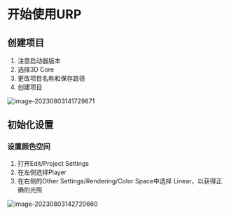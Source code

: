 # 开始使用URP





## 创建项目

1. 注意启动器版本
2. 选择3D Core
3. 更改项目名称和保存路径
4. 创建项目

![image-20230803141729871](/home/ming/Desktop/Getting-Started-URP/documents/assets/image-20230803141729871.png)





## 初始化设置

### 设置颜色空间

1. 打开Edit/Project Settings
2. 在左侧选择Player
3. 在右侧的Other Settings/Rendering/Color Space中选择 Linear，以获得正确的光照

![image-20230803142720660](/home/ming/Desktop/Getting-Started-URP/documents/assets/image-20230803142720660.png)















